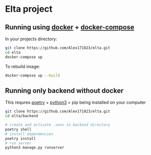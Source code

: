 # Elta project

## Running using [docker](https://www.docker.com/) + [docker-compose](https://docs.docker.com/compose/)

In your projects directory:

```bash
git clone https://github.com/Alex171823/elta.git
cd elta
docker-compose up
```

To rebuild image:

```bash
docker-compose up --build
```

## Running only backend without docker

This requres [poetry](https://python-poetry.org/) + [python3](https://www.python.org/) + pip being installed on your computer

```bash
git clone https://github.com/Alex171823/elta.git
cd elta/backend

# create and activate .venv in backend directory
poetry shell
# install dependencies
poetry install
# run server
python3 manage.py runserver
```
